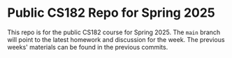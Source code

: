 # Public CS182 Repo for Spring 2025

This repo is for the public CS182 course for Spring 2025. The `main` branch will point to the latest homework and discussion for the week. The previous weeks' materials can be found in the previous commits. 